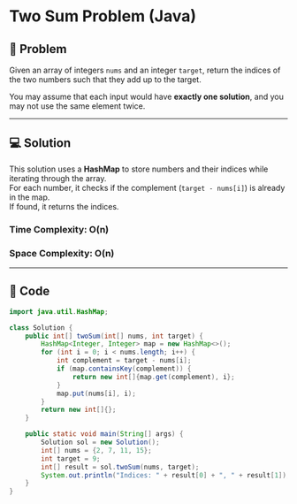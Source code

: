 # Two Sum Problem (Java)

## 📌 Problem
Given an array of integers `nums` and an integer `target`, return the indices of the two numbers such that they add up to the target.

You may assume that each input would have **exactly one solution**, and you may not use the same element twice.

---

## 💻 Solution
This solution uses a **HashMap** to store numbers and their indices while iterating through the array.  
For each number, it checks if the complement (`target - nums[i]`) is already in the map.  
If found, it returns the indices.

### **Time Complexity**: O(n)  
### **Space Complexity**: O(n)

---

## 📂 Code
```java
import java.util.HashMap;

class Solution {
    public int[] twoSum(int[] nums, int target) {
        HashMap<Integer, Integer> map = new HashMap<>();
        for (int i = 0; i < nums.length; i++) {
            int complement = target - nums[i];
            if (map.containsKey(complement)) {
                return new int[]{map.get(complement), i};
            }
            map.put(nums[i], i);
        }
        return new int[]{};
    }

    public static void main(String[] args) {
        Solution sol = new Solution();
        int[] nums = {2, 7, 11, 15};
        int target = 9;
        int[] result = sol.twoSum(nums, target);
        System.out.println("Indices: " + result[0] + ", " + result[1]);
    }
}
